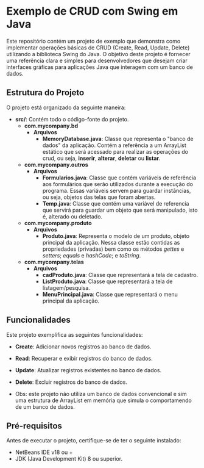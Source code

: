 # Exemplo de CRUD com Swing em Java

Este repositório contém um projeto de exemplo que demonstra como implementar operações básicas de CRUD (Create, Read, Update, Delete) utilizando a biblioteca Swing do Java. O objetivo deste projeto é fornecer uma referência clara e simples para desenvolvedores que desejam criar interfaces gráficas para aplicações Java que interagem com um banco de dados.

## Estrutura do Projeto

O projeto está organizado da seguinte maneira:

- **src/**: Contém todo o código-fonte do projeto.
  - **com.mycompany.bd**
    - **Arquivos**
      - **MemoryDatabase.java**: Classe que representa o "banco de dados" da aplicação. Contém a referência a um ArrayList estático que será acessado para realizar as operações do crud, ou seja, **inserir**, **alterar**, **deletar** ou **listar**.
  - **com.mycompany.outros**
    - **Arquivos**
      - **Formularios.java**: Classe que contém variáveis de referência aos formulários que serão utilizados durante a execução do programa. Essas variáveis servem para guardar instâncias, ou seja, objetos das telas que foram abertas.
      - **Temp.java**: Classe que contém uma variável de referencia que servirá para guardar um objeto que será manipulado, isto é, alterado ou deletado.
  - **com.mycompany.produto**
    - **Arquivos**
      - **Produto.java**: Representa o modelo de um produto, objeto principal da aplicação. Nessa classe estão contidas as propriedades (privadas) bem como os métodos *gettes* e *setters*; *equals* e *hashCode*; e *toString*.
  - **com.mycompany.telas**
    - **Arquivos**
      - **cadProduto.java**: Classe que representará a tela de cadastro.
      - **ListProduto.java**: Classe que representará a tela de listagem/pesquisa.
      - **MenuPrincipal.java**: Classe que representará o menu principal da aplicação.
  
## Funcionalidades

Este projeto exemplifica as seguintes funcionalidades:

- **Create**: Adicionar novos registros ao banco de dados.
- **Read**: Recuperar e exibir registros do banco de dados.
- **Update**: Atualizar registros existentes no banco de dados.
- **Delete**: Excluir registros do banco de dados.

- Obs: este projeto não utiliza um banco de dados convencional e sim uma estrutura de ArrayList em memória que simula o comportamendo de um banco de dados.

## Pré-requisitos

Antes de executar o projeto, certifique-se de ter o seguinte instalado:

- NetBeans IDE v18 ou +
- JDK (Java Development Kit) 8 ou superior.
